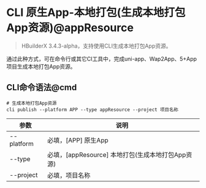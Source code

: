 # CLI 原生App-本地打包(生成本地打包App资源)@appResource

> HBuilderX 3.4.3-alpha，支持使用CLI生成本地打包App资源。

通过此种方式，可在命令行或其它CI工具中，完成uni-app、Wap2App、5+App项目生成本地打包App资源。

## CLI命令语法@cmd

```shell
# 生成本地打包App资源
cli publish --platform APP --type appResource --project 项目名称
```

| 参数       | 说明                                              |
| ---------- | ------------------------------------------------- |
| --platform | 必填，[APP] 原生App                               |
| --type     | 必填，[appResource] 本地打包(生成本地打包App资源) |
| --project  | 必填，项目名称                                    |
